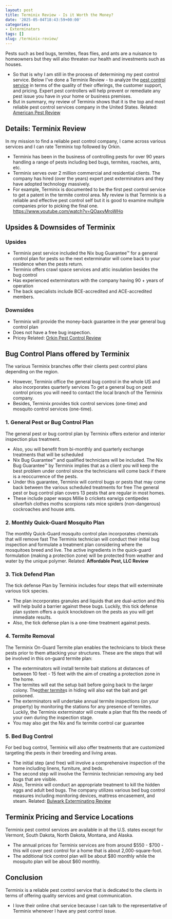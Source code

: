 ```yaml
---
layout: post
title: Terminix Review - Is it Worth the Money?
date: '2025-05-04T18:43:59+00:00'
categories:
- Exterminators
tags: []
slug: /terminix-review/
---
```


Pests such as bed bugs, termites, fleas flies, and ants are a nuisance to homeowners but they will also threaten our health and investments such as houses.
- So that is why I am still in the process of determining my pest control service.
Below I've done a Terminix Review - to analyze the
[pest control service](https://pestpolicy.com/pest-control-near-me/)
in terms of the quality of their offerings, the customer support, and pricing.
Expert pest controllers will help prevent or remediate any pest issue you have in your home or business premises.
- But in summary, my review of Terminix shows that it is the top and most reliable pest control services company in the United States.
Related:
[American Pest Review](https://pestpolicy.com/american-pest-review/)
## Details: Terminix Review
In my mission to find a reliable pest control company, I came across various services and I can rate Terminix top followed by Orkin.
- Terminix has been in the business of controlling pests for over 90 years handling a range of pests including bed bugs, termites, roaches, ants, etc.
- Terminix serves over 2 million commercial and residential clients.
The company has hired (over the years) expert pest exterminators and they have adopted technology massively.
- For example, Terminix is documented to be the first pest control service to get a patent in the termite control area.
My review is that Terminix is a reliable and effective pest control self but it is good to examine multiple companies prior to picking the final one.
https://www.youtube.com/watch?v=QOaxyMroWHo
## Upsides & Downsides of Terminix
### Upsides
- Terminix pest service included the Nix bug Guarantee™ for a general control plan for pests so the next exterminator will come back to your residence when the pests return.
- Terminix offers crawl space services and attic insulation besides the bug control
- Has experienced exterminators with the company having 90 + years of operation
- The back specialists include BCE-accredited and ACE-accredited members.
### Downsides
- Terminix will provide the money-back guarantee in the year general bug control plan
- Does not have a free bug inspection.
- Pricey
Related:
[Orkin Pest Control Review](https://pestpolicy.com/orkin-pest-control-review/)
## Bug Control Plans offered by Terminix
The various Terminix branches offer their clients pest control plans depending on the region.
- However, Terminix office the general bug control in the whole US and also incorporates quarterly services
To get a general bug on pest control prices you will need to contact the local branch of the Terminix company.
- Besides, Terminix provides tick control services (one-time) and mosquito control services (one-time).
### 1. General Pest or Bug Control Plan
The general pest or bug control plan by Terminix offers exterior and interior inspection plus treatment.
- Also, you will benefit from bi-monthly and quarterly exchange treatments that will be scheduled
- Nix Bug Guarantee™ and qualified technicians will be included.
The Nix Bug Guarantee™ by Terminix implies that as a client you will keep the best problem under control since the technicians will come back if there is a reoccurrence of the pests.
- Under this guarantee, Terminix will control bugs or pests that may come back between the various scheduled treatments for free
The general pest or bug control plan covers 13 pests that are regular in most homes.
- These include paper wasps Millie b crickets earwigs centipedes silverfish clothes moths scorpions rats mice spiders (non-dangerous) cockroaches and house ants.
### 2. Monthly Quick-Guard Mosquito Plan
The monthly Quick-Guard mosquito control plan incorporates chemicals that will remove fast
The Terminix technician will conduct their initial bug inspection and formulate a treatment plan considering where the mosquitoes breed and live.
The active ingredients in the quick-guard formulation (making a protection zone) will be protected from weather and water by the unique polymer.
Related:
**Affordable Pest, LLC Review**
### 3. Tick Defend Plan
The tick defense Plan by Terminix includes four steps that will exterminate various tick species.
- The plan incorporates granules and liquids that are dual-action and this will help build a barrier against these bugs.
Luckily, this tick defense plan system offers a quick knockdown on the pests as you will get immediate results.
- Also, the tick defense plan is a one-time treatment against pests.
### 4. Termite Removal
The Terminix On-Guard Termite plan enables the technicians to block these pests prior to them attacking your structures.
These are the steps that will be involved in this on-guard termite plan:
- The exterminators will install termite bait stations at distances of between 10 feet - 15 feet with the aim of creating a protection zone in the home.
- The termites will eat the setup bait before going back to the larger colony. The[other termite](https://pestpolicy.com/signs-of-termites/)s in hiding will also eat the bait and get poisoned.
- The exterminators will undertake annual termite inspections (on your property) by monitoring the stations for any presence of termites.
Luckily, the Terminix exterminator will create a plan that fits the needs of your own during the inspection stage.
- You may also get the Nix and fix termite control car guarantee
### 5. Bed Bug Control
For bed bug control, Terminix will also offer treatments that are customized targeting the pests in their breeding and living areas.
- The initial step (and free) will involve a comprehensive inspection of the home including linens, furniture, and beds.
- The second step will involve the Terminix technician removing any bed bugs that are visible.
- Also, Terminix will conduct an appropriate treatment to kill the hidden eggs and adult bed bugs.
The company utilizes various bed bug control measures including monitoring devices, mattress encasement, and steam.
Related:
[Bulwark Exterminating Review](https://pestpolicy.com/bulwark-exterminating-review/)
## Terminix Pricing and Service Locations
Terminix pest control services are available in all the U.S. states except for Vermont, South Dakota, North Dakota, Montana, and Alaska.
- The annual prices for Terminix services are from around $550 - $700 - this will cover pest control for a home that is about 2,000-square-foot.
- The additional tick control plan will be about $80 monthly while the mosquito plan will be about $60 monthly.
## Conclusion
Terminix is a reliable pest control service that is dedicated to the clients in terms of offering quality services and great communication.
- I love their online chat service because I can talk to the representative of Terminix whenever I have any pest control issue.
